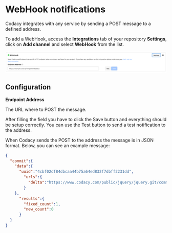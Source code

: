 # WebHook notifications

Codacy integrates with any service by sending a POST message to a defined address.

To add a WebHook, access the **Integrations** tab of your repository **Settings**, click on **Add channel** and select **WebHook** from the list.

![](../../images/Screen_Shot_2016-12-02_at_17.41.49.png)

## Configuration

**Endpoint Address**

The URL where to POST the message.

After filling the field you have to click the Save button and everything should be setup correctly. You can use the Test button to send a test notification to the address.

When Codacy sends the POST to the address the message is in JSON format. Below, you can see an example message:

```json
{
  "commit":{
    "data":{
      "uuid":"4cbf02df84dbcaa44b75a64ed832f7dbff2231dd",
        "urls":{
          "delta":"https://www.codacy.com/public/jquery/jquery.git/commit?bid=21776&cid=6037089"
        }
    },
      "results":{
        "fixed_count":1,
        "new_count":0
      }
  }
}
```
